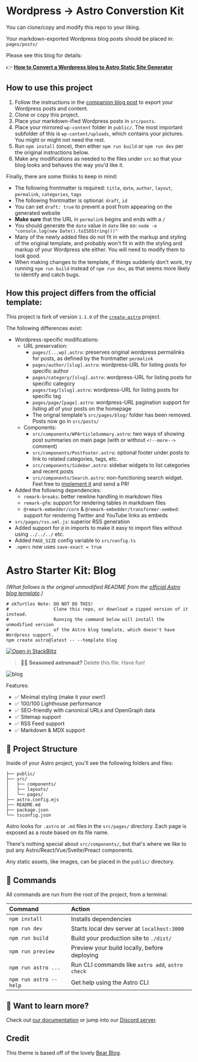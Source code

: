 # Wordpress → Astro Converstion Kit

You can clone/copy and modify this repo to your liking.

Your markdown-exported Wordpress blog posts should be placed in: `pages/posts/`

Please see this blog for details:

👉 **[How to Convert a Wordpress blog to Astro Static Site Generator](https://blog.okturtles.org/2022/10/convert-wordpress-to-static-site/)**

## How to use this project

1. Follow the instructions in the [companion blog post](https://blog.okturtles.org/2022/10/convert-wordpress-to-static-site/) to export your Wordpress posts and content.
2. Clone or copy this project.
3. Place your markdown-ified Wordpress posts in `src/posts`.
4. Place your mirrored `wp-content` folder in `public/`. The most important subfolder of this is `wp-content/uploads`, which contains your pictures. You might or might not need the rest.
5. Run `npm install` (once), then either `npm run build` or `npm run dev` per the original instructions below.
6. Make any modifications as needed to the files under `src` so that your blog looks and behaves the way you'd like it.

Finally, there are some thinks to keep in mind:

- The following frontmatter is required: `title`, `date`, `author`, `layout`, `permalink`, `categories`, `tags`
- The following frontmatter is optional: `draft`, `id`
- You can set `draft: true` to prevent a post from appearing on the generated website
- **Make sure** that the URL in `permalink` begins and ends with a `/`
- You should generate the `date` value in `date` like so: `node -e "console.log(new Date().toISOString())"`
- Many of the newly added files do not fit in with the markup and styling of the original template, and probably won't fit in with the styling and markup of your Wordpress site either. You will need to modify them to look good.
- When making changes to the template, if things suddenly don't work, try running `npm run build` instead of `npm run dev`, as that seems more likely to identify and catch bugs.

## How this project differs from the official template:

This project is fork of version `1.1.0` of the [`create-astro`](https://github.com/withastro/astro/tree/main/packages/create-astro) project.

The following differences exist:

- Wordpress-specific modifications:
  - URL preservation:
    - `pages/[...wp].astro`: preserves original wordpress permalinks for posts, as defined by the frontmatter `permalink`
    - `pages/author/[slug].astro`: wordpress-URL for listing posts for specific author
    - `pages/category/[slug].astro`: wordpress-URL for listing posts for specific category
    - `pages/tag/[slug].astro`: wordpress-URL for listing posts for specific tag
    - `pages/page/[page].astro`: wordpress-URL pagination support for listing all of your posts on the homepage
    - The orignal template's `src/pages/blog/` folder has been removed. Posts now go in `src/posts/`
  - Components:
    - `src/components/WPArticleSummary.astro`: two ways of showing post summaries on main page (with or without `<!--more-->` comment)
    - `src/components/PostFooter.astro`: optional footer under posts to link to related categories, tags, etc.
    - `src/components/Sidebar.astro`: sidebar widgets to list categories and recent posts
    - `src/components/Search.astro`: non-functioning search widget. Feel free to [implement it](https://gomakethings.com/how-to-create-a-search-page-for-a-static-website-with-vanilla-js/) and send a PR!
- Added the following dependencies:
  - `remark-breaks`: better newline handling in markdown files
  - `remark-gfm`: support for rendering tables in markdown files
  - `@remark-embedder/core` & `@remark-embedder/transformer-oembed`: support for rendering Twitter and YouTube links as embeds
- `src/pages/rss.xml.js`: superior RSS generation
- Added support for `@` in imports to make it easy to import files without using `../../../` etc.
- Added `PAGE_SIZE` config variable to `src/config.ts`
- `.npmrc` now uses `save-exact = true`

# Astro Starter Kit: Blog

*(What follows is the original unmodified README from the [official Astro blog template](https://github.com/withastro/astro/tree/main/packages/create-astro).)*

```
# okTurtles Note: DO NOT DO THIS!
#                 Clone this repo, or download a zipped version of it instead.
#                 Running the command below will install the unmodified version
#                 of the Astro blog template, which doesn't have Wordpress support.
npm create astro@latest -- --template blog
```

[![Open in StackBlitz](https://developer.stackblitz.com/img/open_in_stackblitz.svg)](https://stackblitz.com/github/withastro/astro/tree/latest/examples/blog)

> 🧑‍🚀 **Seasoned astronaut?** Delete this file. Have fun!


![blog](https://user-images.githubusercontent.com/4677417/186189140-4ef17aac-c3c9-4918-a8c2-ce86ba1bb394.png)

Features:

- ✅ Minimal styling (make it your own!)
- ✅ 100/100 Lighthouse performance
- ✅ SEO-friendly with canonical URLs and OpenGraph data
- ✅ Sitemap support
- ✅ RSS Feed support
- ✅ Markdown & MDX support

## 🚀 Project Structure

Inside of your Astro project, you'll see the following folders and files:

```
├── public/
├── src/
│   ├── components/
│   ├── layouts/
│   └── pages/
├── astro.config.mjs
├── README.md
├── package.json
└── tsconfig.json
```

Astro looks for `.astro` or `.md` files in the `src/pages/` directory. Each page is exposed as a route based on its file name.

There's nothing special about `src/components/`, but that's where we like to put any Astro/React/Vue/Svelte/Preact components.

Any static assets, like images, can be placed in the `public/` directory.

## 🧞 Commands

All commands are run from the root of the project, from a terminal:

| Command                | Action                                           |
| :--------------------- | :----------------------------------------------- |
| `npm install`          | Installs dependencies                            |
| `npm run dev`          | Starts local dev server at `localhost:3000`      |
| `npm run build`        | Build your production site to `./dist/`          |
| `npm run preview`      | Preview your build locally, before deploying     |
| `npm run astro ...`    | Run CLI commands like `astro add`, `astro check` |
| `npm run astro --help` | Get help using the Astro CLI                     |

## 👀 Want to learn more?

Check out [our documentation](https://docs.astro.build) or jump into our [Discord server](https://astro.build/chat).

## Credit

This theme is based off of the lovely [Bear Blog](https://github.com/HermanMartinus/bearblog/).
